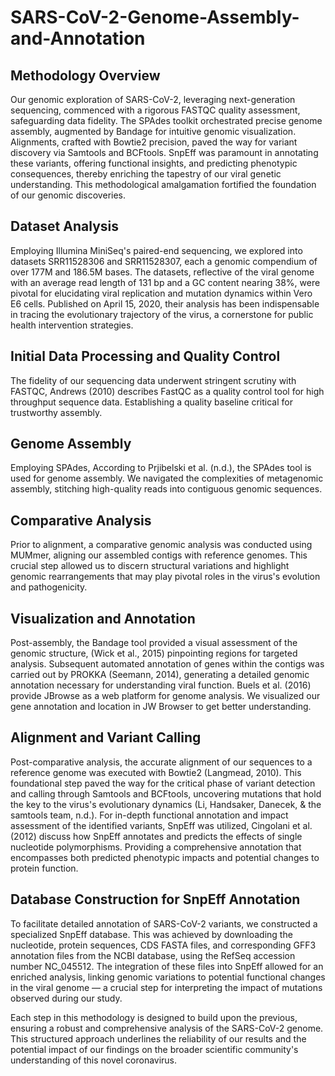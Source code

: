 # SARS-CoV-2-Genome-Assembly-and-Annotation

## Methodology Overview
Our genomic exploration of SARS-CoV-2, leveraging next-generation sequencing, commenced with a rigorous FASTQC quality assessment, safeguarding data fidelity. The SPAdes toolkit orchestrated precise genome assembly, augmented by Bandage for intuitive genomic visualization. Alignments, crafted with Bowtie2 precision, paved the way for variant discovery via Samtools and BCFtools. SnpEff was paramount in annotating these variants, offering functional insights, and predicting phenotypic consequences, thereby enriching the tapestry of our viral genetic understanding. This methodological amalgamation fortified the foundation of our genomic discoveries.

## Dataset Analysis
Employing Illumina MiniSeq's paired-end sequencing, we explored into datasets SRR11528306 and SRR11528307, each a genomic compendium of over 177M and 186.5M bases. The datasets, reflective of the viral genome with an average read length of 131 bp and a GC content nearing 38%, were pivotal for elucidating viral replication and mutation dynamics within Vero E6 cells. Published on April 15, 2020, their analysis has been indispensable in tracing the evolutionary trajectory of the virus, a cornerstone for public health intervention strategies.

## Initial Data Processing and Quality Control
The fidelity of our sequencing data underwent stringent scrutiny with FASTQC, Andrews (2010) describes FastQC as a quality control tool for high throughput sequence data. Establishing a quality baseline critical for trustworthy assembly.

## Genome Assembly
Employing SPAdes, According to Prjibelski et al. (n.d.), the SPAdes tool is used for genome assembly. We navigated the complexities of metagenomic assembly, stitching high-quality reads into contiguous genomic sequences.

## Comparative Analysis
Prior to alignment, a comparative genomic analysis was conducted using MUMmer, aligning our assembled contigs with reference genomes. This crucial step allowed us to discern structural variations and highlight genomic rearrangements that may play pivotal roles in the virus's evolution and pathogenicity.

## Visualization and Annotation
Post-assembly, the Bandage tool provided a visual assessment of the genomic structure, (Wick et al., 2015) pinpointing regions for targeted analysis. Subsequent automated annotation of genes within the contigs was carried out by PROKKA (Seemann, 2014), generating a detailed genomic annotation necessary for understanding viral function. Buels et al. (2016) provide JBrowse as a web platform for genome analysis. We visualized our gene annotation and location in JW Browser to get better understanding.

## Alignment and Variant Calling
Post-comparative analysis, the accurate alignment of our sequences to a reference genome was executed with Bowtie2 (Langmead, 2010). This foundational step paved the way for the critical phase of variant detection and calling through Samtools and BCFtools, uncovering mutations that hold the key to the virus's evolutionary dynamics (Li, Handsaker, Danecek, & the samtools team, n.d.). For in-depth functional annotation and impact assessment of the identified variants, SnpEff was utilized, Cingolani et al. (2012) discuss how SnpEff annotates and predicts the effects of single nucleotide polymorphisms. Providing a comprehensive annotation that encompasses both predicted phenotypic impacts and potential changes to protein function.

## Database Construction for SnpEff Annotation
To facilitate detailed annotation of SARS-CoV-2 variants, we constructed a specialized SnpEff database. This was achieved by downloading the nucleotide, protein sequences, CDS FASTA files, and corresponding GFF3 annotation files from the NCBI database, using the RefSeq accession number NC_045512. The integration of these files into SnpEff allowed for an enriched analysis, linking genomic variations to potential functional changes in the viral genome — a crucial step for interpreting the impact of mutations observed during our study.

Each step in this methodology is designed to build upon the previous, ensuring a robust and comprehensive analysis of the SARS-CoV-2 genome. This structured approach underlines the reliability of our results and the potential impact of our findings on the broader scientific community's understanding of this novel coronavirus.
